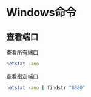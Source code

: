 # Windows命令

## 查看端口

查看所有端口

```bash
netstat -ano
```

查看指定端口

```bash
netstat -ano | findstr "8080"
```
